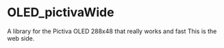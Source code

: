 # OLED_pictivaWide
A library for the Pictiva OLED 288x48 that really works and fast
This is the web side.
